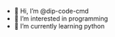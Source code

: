 - 👋 Hi, I’m @dip-code-cmd
- 👀 I’m interested in programming
- 🌱 I’m currently learning python

<!---
dip-code-cmd/dip-code-cmd is a ✨ special ✨ repository because its `README.md` (this file) appears on your GitHub profile.
You can click the Preview link to take a look at your changes.
--->
